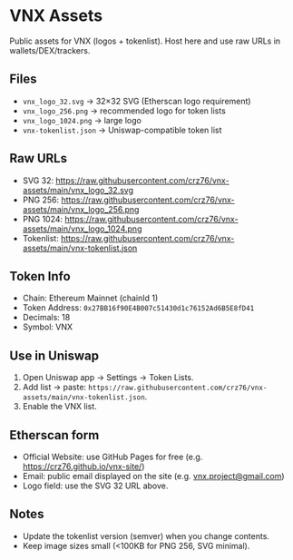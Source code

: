 
# VNX Assets

Public assets for VNX (logos + tokenlist). Host here and use raw URLs in wallets/DEX/trackers.

## Files
- `vnx_logo_32.svg` → 32×32 SVG (Etherscan logo requirement)
- `vnx_logo_256.png` → recommended logo for token lists
- `vnx_logo_1024.png` → large logo
- `vnx-tokenlist.json` → Uniswap-compatible token list

## Raw URLs
- SVG 32: https://raw.githubusercontent.com/crz76/vnx-assets/main/vnx_logo_32.svg
- PNG 256: https://raw.githubusercontent.com/crz76/vnx-assets/main/vnx_logo_256.png
- PNG 1024: https://raw.githubusercontent.com/crz76/vnx-assets/main/vnx_logo_1024.png
- Tokenlist: https://raw.githubusercontent.com/crz76/vnx-assets/main/vnx-tokenlist.json

## Token Info
- Chain: Ethereum Mainnet (chainId 1)
- Token Address: `0x27BB16f90E4B007c51430d1c76152Ad6B5E8fD41`
- Decimals: 18
- Symbol: VNX

## Use in Uniswap
1. Open Uniswap app → Settings → Token Lists.
2. Add list → paste: `https://raw.githubusercontent.com/crz76/vnx-assets/main/vnx-tokenlist.json`.
3. Enable the VNX list.

## Etherscan form
- Official Website: use GitHub Pages for free (e.g. https://crz76.github.io/vnx-site/)
- Email: public email displayed on the site (e.g. vnx.project@gmail.com)
- Logo field: use the SVG 32 URL above.

## Notes
- Update the tokenlist version (semver) when you change contents.
- Keep image sizes small (<100KB for PNG 256, SVG minimal).
